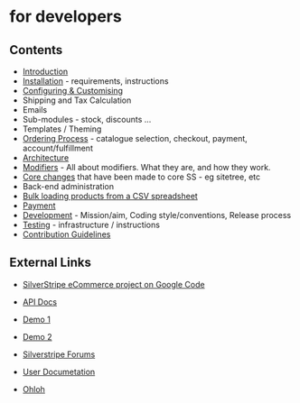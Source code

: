 for developers
=====

## Contents

* [Introduction](Introduction)
* [Installation](Installation) - requirements, instructions
* [Configuring & Customising](Customising)
 * Shipping and Tax Calculation
 * Emails
 * Sub-modules - stock, discounts ...
 * Templates / Theming
* [Ordering Process](OrderProcess) - catalogue selection, checkout, payment, account/fulfillment
* [Architecture](Architecture)
 * [Modifiers](OrderModifiers) - All about modifiers. What they are, and how they work.
 * [Core changes](CoreChanges) that have been made to core SS - eg sitetree, etc
* Back-end administration
 * [Bulk loading products from a CSV spreadsheet](BulkLoading)
* [Payment](Payment)
* [Development](Development) - Mission/aim, Coding style/conventions, Release process
 * [Testing](Testing) - infrastructure / instructions
 * [Contribution Guidelines](Contributing)

## External Links

* [SilverStripe eCommerce project on Google Code](http://code.google.com/p/silverstripe-ecommerce/)
* [API Docs](http://www.incharge.co.uk/ss-ecommerce-doc/)
* [Demo 1](http://ecommerce-demo.burnbright.co.nz/)
* [Demo 2](http://www.silverstripe-ecommerce.com/)
* [Silverstripe Forums](http://silverstripe.org/e-commerce-module-forum/)
* [User Documetation](http://ecommerce-demo.burnbright.co.nz/docs/user)

* [Ohloh](http://www.ohloh.net/p/silverstripe-ecommerce)
